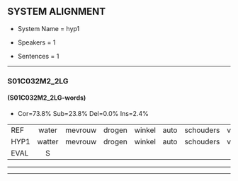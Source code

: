 
## SYSTEM ALIGNMENT

- System Name = hyp1

- Speakers = 1

- Sentences = 1

---

### S01C032M2_2LG

#### (S01C032M2_2LG-words)

- Cor=73.8%	Sub=23.8%	Del=0.0%	Ins=2.4%

|  |  |  |  |  |  |  |  |  |  |  |  |  |  |  |  |  |  |  |  |  |  |  |  |  |  |  |  |  |  |  |  |  |  |  |  |  |  |  |  |  |  |  |
|:--- |:---:|:---:|:---:|:---:|:---:|:---:|:---:|:---:|:---:|:---:|:---:|:---:|:---:|:---:|:---:|:---:|:---:|:---:|:---:|:---:|:---:|:---:|:---:|:---:|:---:|:---:|:---:|:---:|:---:|:---:|:---:|:---:|:---:|:---:|:---:|:---:|:---:|:---:|:---:|:---:|:---:|:---:|
| REF | water | mevrouw | drogen | winkel | auto | schouders | verhaal | koning | moeilijk | speelplaats | drinken | hoofdpijn | regen | vliegtuig | stoppen | opnieuw | gooien | sneeuwen | moeder | liedje | potlood | fietsbel | vinger | dichtbij | meisje | * | chauffeur | muziek | waarom |  | scheuren | lawaai | zwemmen | vuurwerk | appel | cola | kussen | eerste | circus | kleuren | voetbal | vlinder |
| HYP1 | watter | mevrouw | drogen | winkel | auto | schouders | verhaal | koning | moeilijk | speelplaats | drinken | hoofdpijn | regen | vliegtuig | stoppen | opnieuw | gooien | sneeuwen | moeder | ietsjer | potloot | fietsbel | finger | dichtbij | meisje | s | chauffeur | muziek | waarom | scheur | van | enlawaai | zwemmen | vuurwert | appel | kola | kussen | eerste | circus | kleuren | voetbal | wender |
| EVAL | S |  |  |  |  |  |  |  |  |  |  |  |  |  |  |  |  |  |  | S | S |  | S |  |  | S |  |  |  | I | S | S |  | S |  | S |  |  |  |  |  | S |
---

---
